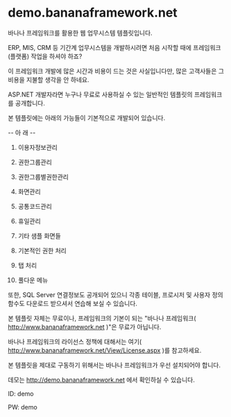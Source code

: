 demo.bananaframework.net
========================

바나나 프레임워크를 활용한 웹 업무시스템 템플릿입니다.

ERP, MIS, CRM 등 기간계 업무시스템을 개발하시려면 처음 시작할 때에 프레임워크(플랫폼) 작업을 하셔야 하죠?

이 프레임워크 개발에 많은 시간과 비용이 드는 것은 사실입니다만, 많은 고객사들은 그 비용을 지불할 생각을 안 하네요.

ASP.NET 개발자라면 누구나 무료로 사용하실 수 있는 일반적인 템플릿의 프레임워크를 공개합니다.

본 템플릿에는 아래의 가능들이 기본적으로 개발되어 있습니다.

-- 아 래 --

01) 이용자정보관리

02) 권한그룹관리

03) 권한그룹별권한관리

04) 화면관리

05) 공통코드관리

06) 휴일관리

07) 기타 샘플 화면들

08) 기본적인 권한 처리

09) 탭 처리

10) 풀다운 메뉴

또한, SQL Server 연결정보도 공개되어 있으니 각종 테이블, 프로시저 및 사용자 정의 함수도 다운로드 받으셔서 연습해 보실 수 있습니다.

본 템플릿 자체는 무료이나, 프레임워크의 기본이 되는 "바나나 프레임워크( http://www.bananaframework.net )"은 무료가 아닙니다.

바나나 프레임워크의 라이선스 정책에 대해서는 여기( http://www.bananaframework.net/View/License.aspx )를 참고하세요.

본 템플릿을 제대로 구동하기 위해서는 바나나 프레임워크가 우선 설치되어야 합니다.

데모는 http://demo.bananaframework.net 에서 확인하실 수 있습니다.

ID: demo

PW: demo
